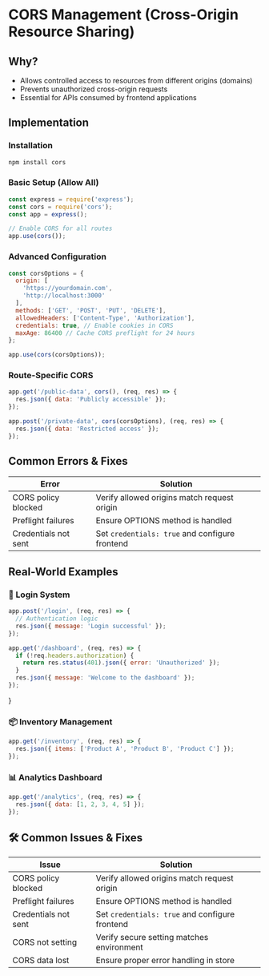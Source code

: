 # CORS Management (Cross-Origin Resource Sharing)

## Why?
- Allows controlled access to resources from different origins (domains)
- Prevents unauthorized cross-origin requests
- Essential for APIs consumed by frontend applications

## Implementation

### Installation
```bash
npm install cors
```

### Basic Setup (Allow All)
```javascript
const express = require('express');
const cors = require('cors');
const app = express();

// Enable CORS for all routes
app.use(cors());
```

### Advanced Configuration
```javascript
const corsOptions = {
  origin: [
    'https://yourdomain.com',
    'http://localhost:3000'
  ],
  methods: ['GET', 'POST', 'PUT', 'DELETE'],
  allowedHeaders: ['Content-Type', 'Authorization'],
  credentials: true, // Enable cookies in CORS
  maxAge: 86400 // Cache CORS preflight for 24 hours
};

app.use(cors(corsOptions));
```

### Route-Specific CORS
```javascript
app.get('/public-data', cors(), (req, res) => {
  res.json({ data: 'Publicly accessible' });
});

app.post('/private-data', cors(corsOptions), (req, res) => {
  res.json({ data: 'Restricted access' });
});
```

## Common Errors & Fixes
| Error | Solution |
|-------|----------|
| CORS policy blocked | Verify allowed origins match request origin |
| Preflight failures | Ensure OPTIONS method is handled |
| Credentials not sent | Set `credentials: true` and configure frontend |

## Real-World Examples

### 🔐 Login System

```javascript
app.post('/login', (req, res) => {
  // Authentication logic
  res.json({ message: 'Login successful' });
});

app.get('/dashboard', (req, res) => {
  if (!req.headers.authorization) {
    return res.status(401).json({ error: 'Unauthorized' });
  }
  res.json({ message: 'Welcome to the dashboard' });
});
```   
}

### 📦 Inventory Management

```javascript
app.get('/inventory', (req, res) => {
  res.json({ items: ['Product A', 'Product B', 'Product C'] });
});
``` 

### 📊 Analytics Dashboard

```javascript
app.get('/analytics', (req, res) => {
  res.json({ data: [1, 2, 3, 4, 5] });
});
```

## 🛠️ Common Issues & Fixes

| Issue                    | Solution                                  |  
|--------------------------|-------------------------------------------|  
| CORS policy blocked      | Verify allowed origins match request origin|  
| Preflight failures       | Ensure OPTIONS method is handled          |  
| Credentials not sent     | Set `credentials: true` and configure frontend|  
| CORS not setting         | Verify secure setting matches environment |  
| CORS data lost           | Ensure proper error handling in store     |  

